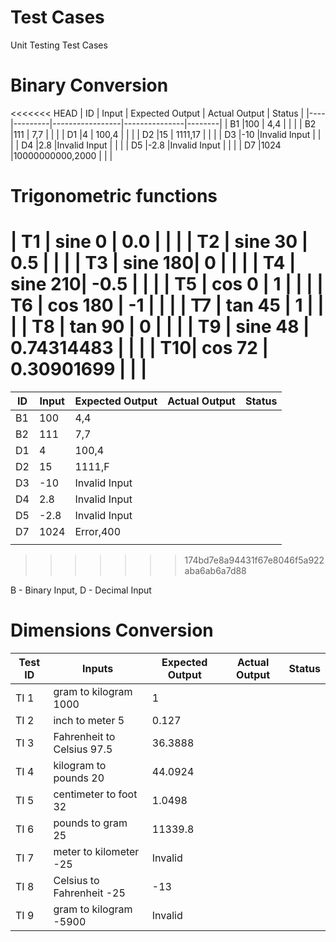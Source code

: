 # Test Cases
Unit Testing Test Cases


# Binary Conversion
 
<<<<<<< HEAD
| ID | Input   | Expected Output | Actual Output | Status |
|----|---------|-----------------|---------------|--------|
| B1 |100      |    4,4          |               |        |
| B2 |111      |    7,7          |               |        |
| D1 |4        |    100,4        |               |        |
| D2 |15       |    1111,17      |               |        |
| D3 |-10      |Invalid Input    |               |        |
| D4 |2.8      |Invalid Input    |               |        |
| D5 |-2.8     |Invalid Input    |               |        |
| D7 |1024     |10000000000,2000 |               |        |

# Trigonometric functions

| T1 | sine 0  | 0.0             |               |        |
| T2 | sine 30 | 0.5             |               |        |
| T3 | sine 180| 0               |               |        |
| T4 | sine 210| -0.5            |               |        |
| T5 | cos 0   | 1               |               |        |
| T6 | cos 180 | -1              |               |        |
| T7 | tan 45  | 1               |               |        |
| T8 | tan 90  | 0               |               |        |
| T9 | sine 48 | 0.74314483      |               |        |
| T10| cos 72  | 0.30901699      |               |        |
=======
| ID | Input | Expected Output | Actual Output | Status |
|----|-------|-----------------|---------------|--------|
| B1 |100    |    4,4          |               |        |
| B2 |111    |    7,7          |               |        |
| D1 |4      |    100,4        |               |        |
| D2 |15     |    1111,F       |               |        |
| D3 |-10    |Invalid Input    |               |        |
| D4 |2.8    |Invalid Input    |               |        |
| D5 |-2.8   |Invalid Input    |               |        |
| D7 |1024   |Error,400        |               |        |
|    |       |                 |               |        |
>>>>>>> 174bd7e8a94431f67e8046f5a922aba6ab6a7d88
    
B - Binary Input, D - Decimal Input


# Dimensions Conversion

| Test ID |   Inputs                    | Expected Output | Actual Output |    Status    |
|---------|-----------------------------|-----------------|---------------|--------------|
| TI 1    | gram to kilogram 1000       | 1               |               |              |
| TI 2    | inch to meter 5             | 0.127           |               |              |
| TI 3    | Fahrenheit to Celsius 97.5  | 36.3888         |               |              |
| TI 4    | kilogram to pounds 20       | 44.0924         |               |              |
| TI 5    | centimeter to foot 32       | 1.0498          |               |              |
| TI 6    | pounds to gram 25           | 11339.8         |               |              |
| TI 7    | meter to kilometer -25      | Invalid         |               |              |
| TI 8    | Celsius to Fahrenheit -25   | -13             |               |              |
| TI 9    | gram to kilogram -5900      | Invalid         |               |              |


